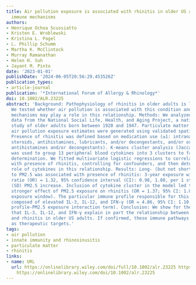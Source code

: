 ```yaml
---
title: Air pollution exposure is associated with rhinitis in older US adults via specific
  immune mechanisms
authors:
- Henrique Ochoa Scussiatto
- Kristen E. Wroblewski
- Kristina L. Pagel
- L. Phillip Schumm
- Martha K. McClintock
- Murray Ramanathan
- Helen H. Suh
- Jayant M. Pinto
date: '2023-01-01'
publishDate: '2024-06-05T20:56:29.453526Z'
publication_types:
- article-journal
publication: '*International Forum of Allergy & Rhinology*'
doi: 10.1002/ALR.23225
abstract: 'Background: Pathophysiology of rhinitis in older adults is largely unknown.
  We tested whether air pollution is associated with this condition and how immune
  mechanisms may play a role in this relationship. Methods: We analyzed cross-sectional
  data from the National Social Life, Health, and Aging Project, a nationally representative
  study of older adults born between 1920 and 1947. Particulate matter ≤2.5 μm (PM2.5)
  air pollution exposure estimates were generated using validated spatiotemporal models.
  Presence of rhinitis was defined based on medication use (≥1: intranasal medications:
  steroids, antihistamines, lubricants, and/or decongestants, and/or oral medications:
  antihistamines and/or decongestants). K-means cluster analysis (Jaccard method)
  was used to group 13 peripheral blood cytokines into 3 clusters to facilitate functional
  determination. We fitted multivariate logistic regressions to correlate PM2.5 exposure
  with presence of rhinitis, controlling for confounders, and then determined the
  role of cytokines in this relationship. Results: Long- (but not short-) term exposure
  to PM2.5 was associated with presence of rhinitis: 3-year exposure window, odds
  ratio (OR) = 1.32, 95% confidence interval (CI): 0.98, 1.80, per 1 standard deviation
  (SD) PM2.5 increase. Inclusion of cytokine cluster in the model led to a modestly
  stronger effect of PM2.5 exposure on rhinitis (OR = 1.37; 95% CI: 1.00, 1.87; 3-year
  exposure window). The particular immune profile responsible for this result was
  composed of elevated IL-3, IL-12, and IFN-γ (OR = 4.86, 95% CI: 1.10, 21.58, immune
  profile-PM2.5 exposure interaction term). Conclusion: We show for the first time
  that IL-3, IL-12, and IFN-γ explain in part the relationship between PM2.5 exposure
  and rhinitis in older US adults. If confirmed, these immune pathways may be used
  as therapeutic targets.'
tags:
- air pollution
- innate immunity and rhinosinusitis
- particulate matter
- rhinitis
links:
- name: URL
  url: https://onlinelibrary.wiley.com/doi/full/10.1002/alr.23225 https://onlinelibrary.wiley.com/doi/abs/10.1002/alr.23225
    https://onlinelibrary.wiley.com/doi/10.1002/alr.23225
---
```

